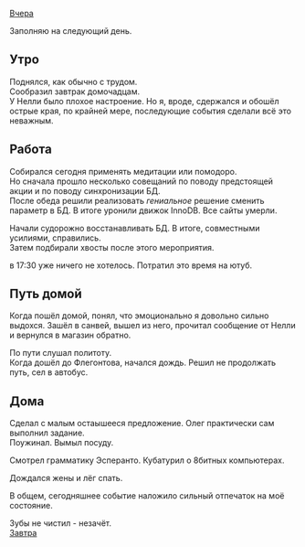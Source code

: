 [Вчера](2019.09.18.md)  

Заполняю на следующий день.
## Утро
Поднялся, как обычно с трудом.  
Сообразил завтрак домочадцам.  
У Нелли было плохое настроение. Но я, вроде, сдержался и обошёл острые края, по крайней мере, последующие события сделали всё это неважным.
## Работа
Собирался сегодня применять медитации или помодоро.  
Но сначала прошло несколько совещаний по поводу предстоящей акции и по поводу синхронизации БД.  
После обеда решили реализовать *гениальное* решение сменить параметр в БД. В итоге уронили движок InnoDB. Все сайты умерли.

Начали судорожно восстанавливать БД. В итоге, совместными усилиями, справились.  
Затем подбирали хвосты после этого мероприятия.

в 17:30 уже ничего не хотелось. Потратил это время на ютуб.
## Путь домой
Когда пошёл домой, понял, что эмоционально я довольно сильно выдохся.
Зашёл в санвей, вышел из него, прочитал сообщение от Нелли и вернулся в магазин обратно.

По пути слушал политоту.  
Когда дошёл до Флегонтова, начался дождь. Решил не продолжать путь, сел в автобус.
## Дома
Сделал с малым остаышееся предложение. Олег практически сам выполнил задание.  
Поужинал. Вымыл посуду.

Смотрел грамматику Эсперанто. Кубатурил о 8битных компьютерах.

Дождался жены и лёг спать.

В общем, сегодняшнее событие наложило сильный отпечаток на моё состояние.

Зубы не чистил - незачёт.  
[Завтра](2019.09.20.md)  